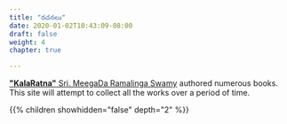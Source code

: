 ```yaml
---
title: "రచనలు"
date: 2020-01-02T10:43:09-08:00
draft: false
weight: 4
chapter: true

---
```


[**"KalaRatna"** Sri. MeegaDa Ramalinga Swamy](/home/meegada) authored numerous books. This site will attempt to collect all the works over a period of time.

{{% children showhidden="false" depth="2" %}}
